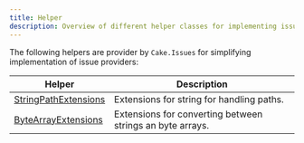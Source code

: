 ```yaml
---
title: Helper
description: Overview of different helper classes for implementing issue providers.
---
```


The following helpers are provider by `Cake.Issues` for simplifying implementation of issue providers:

| Helper                                                                                               | Description                                                                    |
|------------------------------------------------------------------------------------------------------|--------------------------------------------------------------------------------|
| [StringPathExtensions](https://cakebuild.net/api/Cake.Issues/StringPathExtensions/) | Extensions for string for handling paths.                                      |
| [ByteArrayExtensions](https://cakebuild.net/api/Cake.Issues/ByteArrayExtensions/)   | Extensions for converting between strings an byte arrays.                      |
